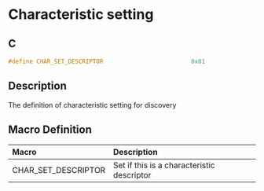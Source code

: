 # Characteristic setting

## C

```c
#define CHAR_SET_DESCRIPTOR                         0x01
```

## Description

The definition of characteristic setting for discovery

## Macro Definition

|Macro|Description|
|:---|:---|
|CHAR_SET_DESCRIPTOR|Set if this is a characteristic descriptor|
